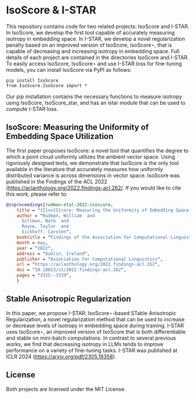 # IsoScore & I-STAR 
This repository contains code for two related projects: IsoScore and I-STAR. In IsoScore, we develop the first tool capable of accurately measuring isotropy in embedding space. In I-STAR, we develop a novel regularization penalty based on an improved version of IsoScore, IsoScore⋆, that is capable of decreasing and increasing isotropy in embedding space. Full details of each project are contained in the directories IsoScore and I-STAR. To easily access IsoScore, IsoScore⋆ and use I-STAR loss for fine-tuning models, you can install IsoScore via PyPI as follows:

```
pip install IsoScore
from IsoScore.IsoScore import *
```

Our pip installation contains the necessary functions to measure isotropy using IsoScore, IsoScore_star, and has an istar module that can be used to compute I-STAR loss.

## IsoScore: Measuring the Uniformity of Embedding Space Utilization 
The first paper proposes IsoScore: a novel tool that quantifies the degree to which a point cloud uniformly utilizes the ambient vector space. Using rigorously designed tests, we demonstrate that IsoScore is the only tool available in the literature that accurately measures how uniformly distributed variance is across dimensions in vector space. IsoScore was published in the Findings of the ACL 2022 (https://aclanthology.org/2022.findings-acl.262/. If you would like to cite this work, please refer to:

```bibtex
@inproceedings{rudman-etal-2022-isoscore,
    title = "{I}so{S}core: Measuring the Uniformity of Embedding Space Utilization",
    author = "Rudman, William  and
      Gillman, Nate  and
      Rayne, Taylor  and
      Eickhoff, Carsten",
    booktitle = "Findings of the Association for Computational Linguistics: ACL 2022",
    month = may,
    year = "2022",
    address = "Dublin, Ireland",
    publisher = "Association for Computational Linguistics",
    url = "https://aclanthology.org/2022.findings-acl.262",
    doi = "10.18653/v1/2022.findings-acl.262",
    pages = "3325--3339",
    }
```

## Stable Anisotropic Regularization
In this paper, we propose I-STAR: IsoScore⋆-based STable Anisotropic Regularization, a novel regularization method that can be used to increase or decrease levels of isotropy in embedding space during training. I-STAR uses IsoScore⋆, an improved version of IsoScore that is both differentiable and stable on mini-batch computations. In contrast to several previous works, we find that decreasing isotropy in LLMs tends to improve performance on a variety of fine-tuning tasks. I-STAR was published at ICLR 2024 (https://arxiv.org/pdf/2305.19358). 


## License

Both projects are licensed under the MIT License.
